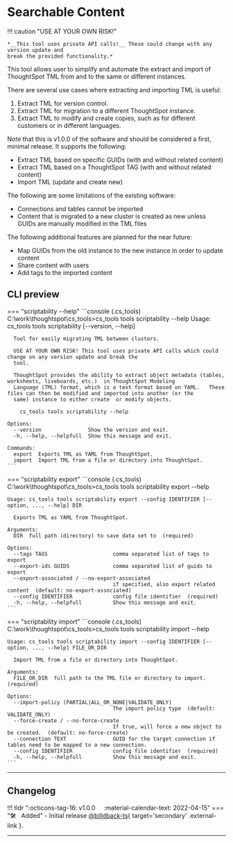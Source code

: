 # Searchable Content

!!! caution "USE AT YOUR OWN RISK!"

    *__This tool uses private API calls!__ These could change with any version update and
    break the provided functionality.*

This tool allows user to simplify and automate the extract and import of ThoughtSpot TML from and to the same or different instances.

There are several use cases where extracting and importing TML is useful:

1. Extract TML for version control.
2. Extract TML for migration to a different ThoughtSpot instance.
3. Extract TML to modify and create copies, such as for different customers or in different languages.

Note that this is v1.0.0 of the software and should be considered a first, minimal release.  It supports the following:

* Extract TML based on specific GUIDs (with and without related content)
* Extract TML based on a ThoughtSpot TAG (with and without related content)
* Import TML (update and create new)

The following are some limitations of the existing software:

* Connections and tables cannot be imported
* Content that is migrated to a new cluster is created as new unless GUIDs are manually modified in the TML files

The following additional features are planned for the near future:

* Map GUIDs from the old instance to the new instance in order to update content
* Share content with users
* Add tags to the imported content

## CLI preview

=== "scriptability --help"
    ```console
    (.cs_tools) C:\work\thoughtspot\cs_tools>cs_tools tools scriptability --help
    Usage: cs_tools tools scriptability [--version, --help] <command>

      Tool for easily migrating TML between clusters.

      USE AT YOUR OWN RISK! This tool uses private API calls which could change on any version update and break the
      tool.

      ThoughtSpot provides the ability to extract object metadata (tables, worksheets, liveboards, etc.)  in ThoughtSpot Modeling
      Language (TML) format, which is a text format based on YAML.   These files can then be modified and imported into another (or the
      same) instance to either create  or modify objects.

        cs_tools tools scriptability --help

    Options:
      --version               Show the version and exit.
      -h, --help, --helpfull  Show this message and exit.

    Commands:
      export  Exports TML as YAML from ThoughtSpot.
      import  Import TML from a file or directory into ThoughtSpot.
    ```

=== "scriptability export"
    ```console 
    (.cs_tools) C:\work\thoughtspot\cs_tools>cs_tools tools scriptability export --help

    Usage: cs_tools tools scriptability export --config IDENTIFIER [--option, ..., --help] DIR

      Exports TML as YAML from ThoughtSpot.

    Arguments:
      DIR  full path (directory) to save data set to  (required)

    Options:
      --tags TAGS                     comma separated list of tags to export
      --export-ids GUIDS              comma separated list of guids to export
      --export-associated / --no-export-associated
                                      if specified, also export related content  (default: no-export-associated)
      --config IDENTIFIER             config file identifier  (required)
      -h, --help, --helpfull          Show this message and exit.
    ```

=== "scriptability import"
    ```console 
    (.cs_tools) C:\work\thoughtspot\cs_tools>cs_tools tools scriptability import --help

    Usage: cs_tools tools scriptability import --config IDENTIFIER [--option, ..., --help] FILE_OR_DIR

      Import TML from a file or directory into ThoughtSpot.

    Arguments:
      FILE_OR_DIR  full path to the TML file or directory to import.  (required)

    Options:
      --import-policy (PARTIAL|ALL_OR_NONE|VALIDATE_ONLY)
                                      The import policy type  (default: VALIDATE_ONLY)
      --force-create / --no-force-create
                                      If true, will force a new object to be created.  (default: no-force-create)
      --connection TEXT               GUID for the target connection if tables need to be mapped to a new connection.
      --config IDENTIFIER             config file identifier  (required)
      -h, --help, --helpfull          Show this message and exit.
    ```

---

## Changelog

!!! tldr ":octicons-tag-16: v1.0.0 &nbsp; &nbsp; :material-calendar-text: 2022-04-15"
    === ":hammer_and_wrench: &nbsp; Added"
    - Initial release [@billdback-ts][contrib-billdback-ts]{ target='secondary' .external-link }.

---

[keep-a-changelog]: https://keepachangelog.com/en/1.0.0/
[semver]: https://semver.org/spec/v2.0.0.html
[contrib-billdback-ts]: https://github.com/billdback-ts
